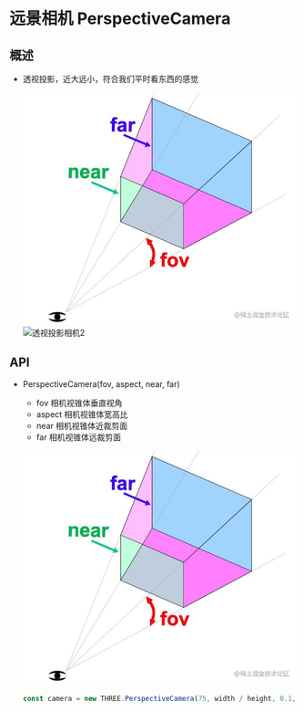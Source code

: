 # 远景相机 PerspectiveCamera

## 概述

+ 透视投影，近大远小，符合我们平时看东西的感觉

  ![透视投影相机1](../images/透视投影相机1.png)
  ![透视投影相机2](../images/透视投影相机2.png)

## API

+ PerspectiveCamera(fov, aspect, near, far)

  + fov 相机视锥体垂直视角
  + aspect 相机视锥体宽高比
  + near 相机视锥体近裁剪面
  + far 相机视锥体远裁剪面

  ![PerspectiveCamera](./../images/PerspectiveCamera.png)

  ```js
  const camera = new THREE.PerspectiveCamera(75, width / height, 0.1, 1000);
  ```
